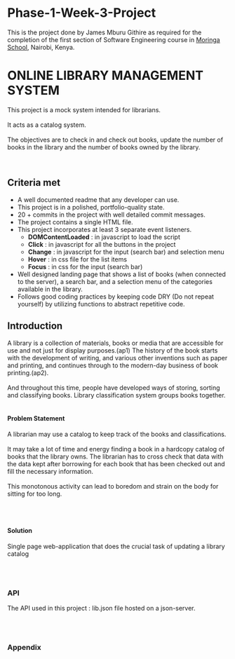 # Phase-1-Week-3-Project
<p>This is the project done by James Mburu Githire as required for the completion of the first section of Software Engineering course in <a href="https://moringaschool.com/" target="_blank">Moringa School</a>, Nairobi, Kenya.</p>
<body>
    <h1>ONLINE LIBRARY MANAGEMENT SYSTEM</h1>
    <p>This project is a mock system intended for librarians.<br>
    <br>It acts as a catalog system.<br><br>
    The objectives are to check in and check out books, update the number of books in the library and the number of books owned by the library.</p><br>
    <h2>Criteria met</h2>
    <ul>
    <li>A well documented readme that any developer can use.</li>
    <li>This project is in a polished, portfolio-quality state.</li>
    <li>20 + commits in the project with well detailed commit messages.</li>
    <li>The project contains a single HTML file.</li>
    <li>This project incorporates at least 3 separate event listeners.
        <ul>
            <li><strong>DOMContentLoaded</strong> : in javascript to load the script</li>
            <li><strong>Click</strong> : in javascript for all the buttons in the project</li>
            <li><strong>Change</strong> : in javascript for the input (search bar) and selection menu</li>
            <li><strong>Hover</strong> : in css file for the list items</li>
            <li><strong>Focus</strong> : in css for the input (search bar)</li>
        </ul>
    </li>
    <li>Well designed landing page that shows a list of books (when connected to the server), a search bar, and a selection menu of the categories available in the library.</li>
    <li>Follows good coding practices by keeping code DRY (Do not repeat yourself) by utilizing functions to abstract repetitive code.
    </ul>
    <h2>Introduction</h2>
        <p>A library is a collection of materials, books or media that are accessible for use and not just
        for display purposes.(ap1)
        The history of the book starts with the development of writing, and various other inventions
        such as paper and printing, and continues through to the modern-day business of book
        printing.(ap2).<br><br>
        And throughout this time, people have developed ways of storing, sorting and classifying
        books. Library classification system groups books together.<br><br></p>
        <h4>Problem Statement</h4>
        <p>
        A librarian may use a catalog to keep track of the books and classifications.
        <br><br>
        It may take a lot of time and energy finding a book in a hardcopy catalog of books
        that the library owns. The librarian has to cross check that data with the data kept after
        borrowing for each book that has been checked out and fill the necessary information.<br><br>
        This monotonous activity can lead to boredom and strain on the body for sitting for too long.
        </p><br><br>
        <h4>Solution</h4>
        <p>Single page web-application that does the crucial task of updating a library catalog</p>
        <br><br>
        <h3>API</h3>
        <p>The API used in this project : lib.json file hosted on a json-server.</p><br><br>
        <h3>Appendix</h3>
        <p></p>
</body>